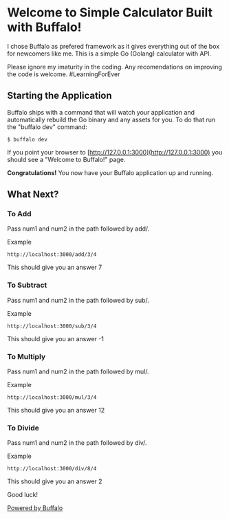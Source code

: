 # Welcome to Simple Calculator Built with Buffalo!

I chose Buffalo as prefered framework as it gives everything out of the box for newcomers like me. This is a simple Go (Golang) calculator with API. 

Please ignore my imaturity in the coding. Any recomendations on improving the code is welcome. #LearningForEver

## Starting the Application

Buffalo ships with a command that will watch your application and automatically rebuild the Go binary and any assets for you. To do that run the "buffalo dev" command:

	$ buffalo dev

If you point your browser to [http://127.0.0.1:3000](http://127.0.0.1:3000) you should see a "Welcome to Buffalo!" page.

**Congratulations!** You now have your Buffalo application up and running.

## What Next?

### To Add

Pass num1 and num2 in the path followed by add/.

Example

	http://localhost:3000/add/3/4

This should give you an answer 7

### To Subtract

Pass num1 and num2 in the path followed by sub/.

Example

	http://localhost:3000/sub/3/4

This should give you an answer -1

### To Multiply

Pass num1 and num2 in the path followed by mul/.

Example

	http://localhost:3000/mul/3/4

This should give you an answer 12

### To Divide

Pass num1 and num2 in the path followed by div/.

Example

	http://localhost:3000/div/8/4

This should give you an answer 2


Good luck!

[Powered by Buffalo](http://gobuffalo.io)
